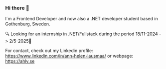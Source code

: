 ### Hi there 👋
I´m a Frontend Developer and now also a .NET developer student based in Gothenburg, Sweden.

🔍 Looking for an internship in .NET/Fullstack during the period 18/11-2024 -> 2/5-2025🔎

For contact, check out my Linkedin profile:
https://www.linkedin.com/in/ann-helen-lausmaa/
or webpage:
https://ahlv.se
